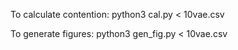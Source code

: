 To calculate contention:
    python3 cal.py < 10vae.csv
    
To generate figures:
    python3 gen_fig.py < 10vae.csv
